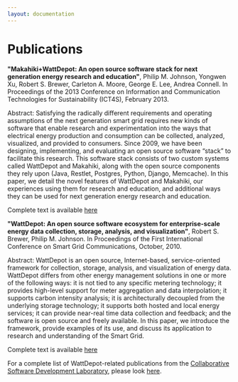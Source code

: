 ```yaml
---
layout: documentation
---
```

# Publications

**"Makahiki+WattDepot: An open source software stack for next generation energy research and education"**,
Philip M. Johnson, Yongwen Xu, Robert S. Brewer, Carleton A. Moore, George E. Lee, Andrea Connell. In
Proceedings of the 2013 Conference on Information and Communication Technologies for Sustainability (ICT4S), February 2013.

Abstract: Satisfying the radically different requirements and operating assumptions of the next generation smart grid requires new kinds of software that enable research and experimentation into the ways that electrical energy production and consumption can be collected, analyzed, visualized, and provided to consumers. Since 2009, we have been designing, implementing, and evaluating an open source software “stack” to facilitate this research. This software stack consists of two custom systems called WattDepot and Makahiki, along with the open source components they rely upon (Java, Restlet, Postgres, Python, Django, Memcache). In this paper, we detail the novel features of WattDepot and Makahiki, our experiences using them for research and education, and additional ways they can be used for next generation energy research and education.

Complete text is available [here](https://csdl-techreports.googlecode.com/svn/trunk/techreports/2012/12-06/12-06.pdf)

**"WattDepot: An open source software ecosystem for enterprise-scale energy data collection, storage, analysis, and visualization"**, Robert S. Brewer, Philip M. Johnson. 
In Proceedings of the First International Conference on Smart Grid Communications, October, 2010.

Abstract: WattDepot is an open source, Internet-based, service-oriented framework for collection, storage, analysis, and visualization of energy data. WattDepot differs from other energy management solutions in one or more of the following ways: it is not tied to any specific metering technology; it provides high-level support for meter aggregation and data interpolation; it supports carbon intensity analysis; it is architecturally decoupled from the underlying storage technology; it supports both hosted and local energy services; it can provide near-real time data collection and feedback; and the software is open source and freely available. In this paper, we introduce the framework, provide examples of its use, and discuss its application to research and understanding of the Smart Grid.

Complete text is available [here](https://csdl-techreports.googlecode.com/svn/trunk/techreports/2010/10-05/10-05.pdf)

For a complete list of WattDepot-related publications from the [Collaborative Software Development Laboratory](http://csdl.ics.hawaii.edu), please look [here](http://www.citeulike.org/group/3370/tag/wattdepot).

